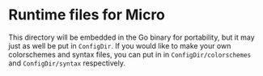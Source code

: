 # Runtime files for Micro

This directory will be embedded in the Go binary for portability, but it may just as well be put in `ConfigDir`. If you would like to make your own colorschemes
and syntax files, you can put in in `ConfigDir/colorschemes` and `ConfigDir/syntax` respectively.
